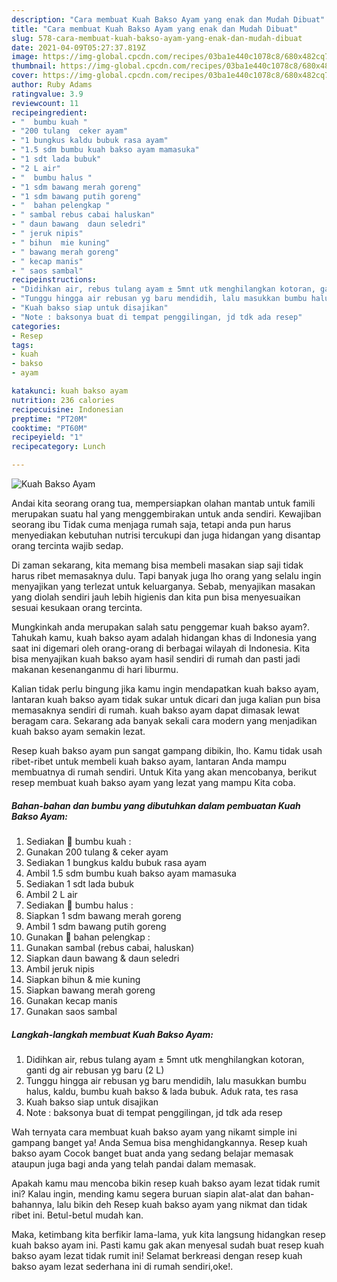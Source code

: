 ```yaml
---
description: "Cara membuat Kuah Bakso Ayam yang enak dan Mudah Dibuat"
title: "Cara membuat Kuah Bakso Ayam yang enak dan Mudah Dibuat"
slug: 578-cara-membuat-kuah-bakso-ayam-yang-enak-dan-mudah-dibuat
date: 2021-04-09T05:27:37.819Z
image: https://img-global.cpcdn.com/recipes/03ba1e440c1078c8/680x482cq70/kuah-bakso-ayam-foto-resep-utama.jpg
thumbnail: https://img-global.cpcdn.com/recipes/03ba1e440c1078c8/680x482cq70/kuah-bakso-ayam-foto-resep-utama.jpg
cover: https://img-global.cpcdn.com/recipes/03ba1e440c1078c8/680x482cq70/kuah-bakso-ayam-foto-resep-utama.jpg
author: Ruby Adams
ratingvalue: 3.9
reviewcount: 11
recipeingredient:
- "  bumbu kuah "
- "200 tulang  ceker ayam"
- "1 bungkus kaldu bubuk rasa ayam"
- "1.5 sdm bumbu kuah bakso ayam mamasuka"
- "1 sdt lada bubuk"
- "2 L air"
- "  bumbu halus "
- "1 sdm bawang merah goreng"
- "1 sdm bawang putih goreng"
- "  bahan pelengkap "
- " sambal rebus cabai haluskan"
- " daun bawang  daun seledri"
- " jeruk nipis"
- " bihun  mie kuning"
- " bawang merah goreng"
- " kecap manis"
- " saos sambal"
recipeinstructions:
- "Didihkan air, rebus tulang ayam ± 5mnt utk menghilangkan kotoran, ganti dg air rebusan yg baru (2 L)"
- "Tunggu hingga air rebusan yg baru mendidih, lalu masukkan bumbu halus, kaldu, bumbu kuah bakso &amp; lada bubuk. Aduk rata, tes rasa"
- "Kuah bakso siap untuk disajikan"
- "Note : baksonya buat di tempat penggilingan, jd tdk ada resep"
categories:
- Resep
tags:
- kuah
- bakso
- ayam

katakunci: kuah bakso ayam 
nutrition: 236 calories
recipecuisine: Indonesian
preptime: "PT20M"
cooktime: "PT60M"
recipeyield: "1"
recipecategory: Lunch

---
```



![Kuah Bakso Ayam](https://img-global.cpcdn.com/recipes/03ba1e440c1078c8/680x482cq70/kuah-bakso-ayam-foto-resep-utama.jpg)

Andai kita seorang orang tua, mempersiapkan olahan mantab untuk famili merupakan suatu hal yang menggembirakan untuk anda sendiri. Kewajiban seorang ibu Tidak cuma menjaga rumah saja, tetapi anda pun harus menyediakan kebutuhan nutrisi tercukupi dan juga hidangan yang disantap orang tercinta wajib sedap.

Di zaman  sekarang, kita memang bisa membeli masakan siap saji tidak harus ribet memasaknya dulu. Tapi banyak juga lho orang yang selalu ingin menyajikan yang terlezat untuk keluarganya. Sebab, menyajikan masakan yang diolah sendiri jauh lebih higienis dan kita pun bisa menyesuaikan sesuai kesukaan orang tercinta. 



Mungkinkah anda merupakan salah satu penggemar kuah bakso ayam?. Tahukah kamu, kuah bakso ayam adalah hidangan khas di Indonesia yang saat ini digemari oleh orang-orang di berbagai wilayah di Indonesia. Kita bisa menyajikan kuah bakso ayam hasil sendiri di rumah dan pasti jadi makanan kesenanganmu di hari liburmu.

Kalian tidak perlu bingung jika kamu ingin mendapatkan kuah bakso ayam, lantaran kuah bakso ayam tidak sukar untuk dicari dan juga kalian pun bisa memasaknya sendiri di rumah. kuah bakso ayam dapat dimasak lewat beragam cara. Sekarang ada banyak sekali cara modern yang menjadikan kuah bakso ayam semakin lezat.

Resep kuah bakso ayam pun sangat gampang dibikin, lho. Kamu tidak usah ribet-ribet untuk membeli kuah bakso ayam, lantaran Anda mampu membuatnya di rumah sendiri. Untuk Kita yang akan mencobanya, berikut resep membuat kuah bakso ayam yang lezat yang mampu Kita coba.

<!--inarticleads1-->

##### Bahan-bahan dan bumbu yang dibutuhkan dalam pembuatan Kuah Bakso Ayam:

1. Sediakan  🥥 bumbu kuah :
1. Gunakan 200 tulang &amp; ceker ayam
1. Sediakan 1 bungkus kaldu bubuk rasa ayam
1. Ambil 1.5 sdm bumbu kuah bakso ayam mamasuka
1. Sediakan 1 sdt lada bubuk
1. Ambil 2 L air
1. Sediakan  🥥 bumbu halus :
1. Siapkan 1 sdm bawang merah goreng
1. Ambil 1 sdm bawang putih goreng
1. Gunakan  🥥 bahan pelengkap :
1. Gunakan  sambal (rebus cabai, haluskan)
1. Siapkan  daun bawang &amp; daun seledri
1. Ambil  jeruk nipis
1. Siapkan  bihun &amp; mie kuning
1. Siapkan  bawang merah goreng
1. Gunakan  kecap manis
1. Gunakan  saos sambal




<!--inarticleads2-->

##### Langkah-langkah membuat Kuah Bakso Ayam:

1. Didihkan air, rebus tulang ayam ± 5mnt utk menghilangkan kotoran, ganti dg air rebusan yg baru (2 L)
1. Tunggu hingga air rebusan yg baru mendidih, lalu masukkan bumbu halus, kaldu, bumbu kuah bakso &amp; lada bubuk. Aduk rata, tes rasa
1. Kuah bakso siap untuk disajikan
1. Note : baksonya buat di tempat penggilingan, jd tdk ada resep




Wah ternyata cara membuat kuah bakso ayam yang nikamt simple ini gampang banget ya! Anda Semua bisa menghidangkannya. Resep kuah bakso ayam Cocok banget buat anda yang sedang belajar memasak ataupun juga bagi anda yang telah pandai dalam memasak.

Apakah kamu mau mencoba bikin resep kuah bakso ayam lezat tidak rumit ini? Kalau ingin, mending kamu segera buruan siapin alat-alat dan bahan-bahannya, lalu bikin deh Resep kuah bakso ayam yang nikmat dan tidak ribet ini. Betul-betul mudah kan. 

Maka, ketimbang kita berfikir lama-lama, yuk kita langsung hidangkan resep kuah bakso ayam ini. Pasti kamu gak akan menyesal sudah buat resep kuah bakso ayam lezat tidak rumit ini! Selamat berkreasi dengan resep kuah bakso ayam lezat sederhana ini di rumah sendiri,oke!.

